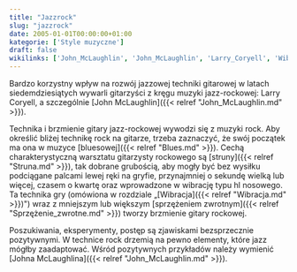 ```yaml
---
title: "Jazzrock"
slug: "jazzrock"
date: 2005-01-01T00:00:00+01:00
kategorie: ['Style muzyczne']
draft: false
wikilinks: ['John_McLaughlin', 'John_McLaughlin', 'Larry_Coryell', 'Wibracja', 'blues', 'jazz', 'rock', 'sprz%C4%99%C5%BCenie_zwrotne', 'struna']
---
```

Bardzo korzystny wpływ na rozwój jazzowej techniki gitarowej w latach
siedemdziesiątych wywarli gitarzyści z kręgu muzyki jazz-rockowej:
Larry Coryell<!-- link nie odnosił się do niczego: 'Jazzrock' ('content/książka/Jazzrock.md') links to 'Larry_Coryell' ('content/książka/Larry_Coryell.md') and that does not exist -->, a szczegól­nie [John
McLaughlin]({{< relref "John_McLaughlin.md" >}}).

Technika i brzmienie gitary jazz-rockowej wywodzi się z muzyki rock. Aby
określić bliżej technikę rock na gita­rze, trzeba zaznaczyć, że swój
początek ma ona w muzyce [bluesowej]({{< relref "Blues.md" >}}). Cechą
charakterystyczną warsztatu gitarzysty rockowego są
[struny]({{< relref "Struna.md" >}}), tak dobrane grubością, aby mogły być bez
wysiłku podciągane palcami lewej ręki na gryfie, przynajmniej o sekundę
wielką lub więcej, czasem o kwartę oraz wprowadzone w wibrację typu hl
nosowego. Ta technika gry (omówiona w rozdziale
„[Wibracja]({{< relref "Wibracja.md" >}})") wraz z mniejszym lub większym
[sprzężeniem zwrotnym]({{< relref "Sprzężenie_zwrotne.md" >}}) two­rzy brzmienie
gitary rockowej.

Poszukiwania, eksperymenty, postęp są zjawiskami bezsprzecznie
pozytywnymi. W technice rock<!-- link nie odnosił się do niczego: 'Jazzrock' ('content/książka/Jazzrock.md') links to 'rock' ('content/książka/rock.md') and that does not exist --> drzemią na pewno
elementy, które jazz<!-- link nie odnosił się do niczego: 'Jazzrock' ('content/książka/Jazzrock.md') links to 'jazz' ('content/książka/jazz.md') and that does not exist --> mógłby zaadaptować. Wśród
pozytywnych przykładów należy wymienić [Johna
McLaughlina]({{< relref "John_McLaughlin.md" >}}).

